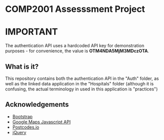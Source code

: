 # COMP2001 Assesssment Project

# IMPORTANT

The authentication API uses a hardcoded API key for demonstration purposes - for convenience, the value is **OTM4NDA5MjM3MDczOTA**.

## What is it?
This repository contains both the authentication API in the "Auth" folder, as well as the linked data application in the "Hospitals" folder (although it is confusing, the actual terminology in used in this application is "practices")

## Acknowledgements

- [Bootstrap](https://getbootstrap.com/)
- [Google Maps Javascript API](https://cloud.google.com/maps-platform)
- [Postcodes.io](https://postcodes.io)
- [jQuery](https://jquery.com/)
